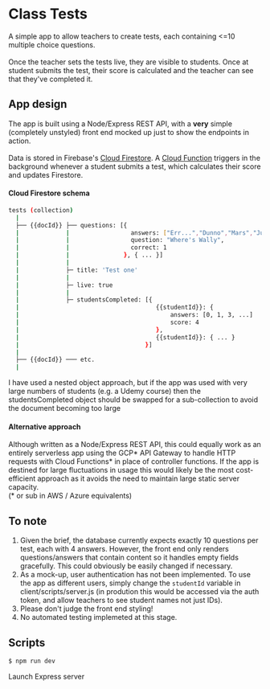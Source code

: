 # Class Tests

A simple app to allow teachers to create tests, each containing <=10 multiple choice questions.
<br />
<br />
Once the teacher sets the tests live, they are visible to students. Once at student submits the test, their score is calculated and the teacher can see that they've completed it.

## App design
The app is built using a Node/Express REST API, with a **very** simple (completely unstyled) front end mocked up just to show the endpoints in action.
<br />
<br />
Data is stored in Firebase's [Cloud Firestore](https://firebase.google.com/docs/firestore). A [Cloud Function](https://firebase.google.com/docs/functions) triggers in the background whenever a student submits a test, which calculates their score and updates Firestore.

#### Cloud Firestore schema
```sh
tests (collection)
  |
  ├── {{docId}} ├── questions: [{
  |             |                 answers: ["Err...","Dunno","Mars","Just outside"],
  |             |                 question: "Where's Wally",
  |             |                 correct: 1
  |             |               }, { ... }]
  |             |
  |             ├─ title: 'Test one'
  |             |
  |             ├─ live: true
  |             |
  |             ├─ studentsCompleted: [{
  |                                      {{studentId}}: {
  |                                          answers: [0, 1, 3, ...]
  |                                          score: 4
  |                                      },
  |                                      {{studentId}}: { ... }
  |                                   }]
  |
  ├── {{docId}} ─── etc.
  |
```
I have used a nested object approach, but if the app was used with very large numbers of students (e.g. a Udemy course) then the studentsCompleted object should be swapped for a sub-collection to avoid the document becoming too large


#### Alternative approach
Although written as a Node/Express REST API, this could equally work as an entirely serverless app using the GCP* API Gateway to handle HTTP requests with Cloud Functions* in place of controller functions. If the app is destined for large fluctuations in usage this would likely be the most cost-efficient approach as it avoids the need to maintain large static server capacity.
<br />
(* or sub in AWS / Azure equivalents)

## To note
1. Given the brief, the database currently expects exactly 10 questions per test, each with 4 answers. However, the front end only renders questions/answers that contain content so it handles empty fields gracefully. This could obviously be easily changed if necessary.
2. As a mock-up, user authentication has not been implemented. To use the app as different users, simply change the `studentId` variable in client/scripts/server.js (in prodution this would be accessed via the auth token, and allow teachers to see student names not just IDs).
3. Please don't judge the front end styling!
4. No automated testing implemeted at this stage.


## Scripts
```sh
$ npm run dev
```
Launch Express server
